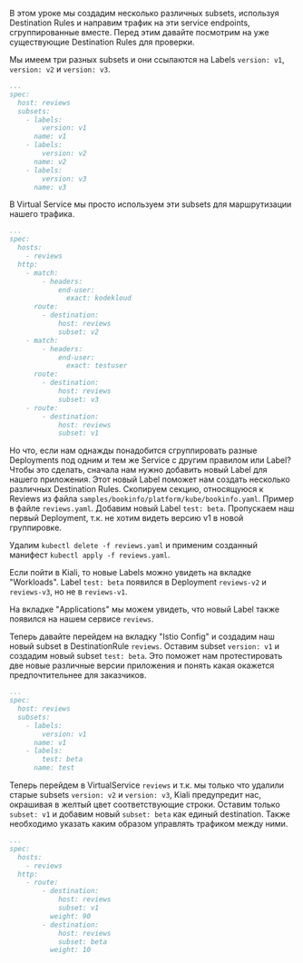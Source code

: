 В этом уроке мы создадим несколько различных subsets, используя Destination Rules и направим трафик на эти service endpoints, сгруппированные вместе. Перед этим давайте посмотрим на уже существующие Destination Rules для проверки.

Мы имеем три разных subsets и они ссылаются на Labels `version: v1`, `version: v2` и `version: v3`.

```yaml
...
spec:
  host: reviews
  subsets:
    - labels:
        version: v1
      name: v1
    - labels:
        version: v2
      name: v2
    - labels:
        version: v3
      name: v3
```

В Virtual Service мы просто используем эти subsets для маршрутизации нашего трафика.

```yaml
...
spec:
  hosts:
    - reviews
  http:
    - match:
        - headers:
            end-user:
              exact: kodekloud
      route:
        - destination:
            host: reviews
            subset: v2
    - match:
        - headers:
            end-user:
              exact: testuser
      route:
        - destination:
            host: reviews
            subset: v3
    - route:
        - destination:
            host: reviews
            subset: v1
```

Но что, если нам однажды понадобится сгруппировать разные Deployments под одним и тем же Service с другим правилом или Label? Чтобы это сделать, сначала нам нужно добавить новый Label для нашего приложения. Этот новый Label поможет нам создать несколько различных Destination Rules. Скопируем секцию, относящуюся к Reviews из файла `samples/bookinfo/platform/kube/bookinfo.yaml`. Пример в файле `reviews.yaml`. Добавим новый Label `test: beta`. Пропускаем наш первый Deployment, т.к. не хотим видеть версию v1 в новой группировке.

Удалим `kubectl delete -f reviews.yaml` и применим созданный манифест `kubectl apply -f reviews.yaml`.

Если пойти в Kiali, то новые Labels можно увидеть на вкладке "Workloads". Label `test: beta` появился в Deployment `reviews-v2` и `reviews-v3`, но не в `reviews-v1`.

На вкладке "Applications" мы можем увидеть, что новый Label также появился на нашем сервисе `reviews`.

Теперь давайте перейдем на вкладку "Istio Config" и создадим наш новый subset в DestinationRule `reviews`. Оставим subset `version: v1` и создадим новый subset `test: beta`. Это поможет нам протестировать две новые различные версии приложения и понять какая окажется предпочтительнее для заказчиков.

```yaml
...
spec:
  host: reviews
  subsets:
    - labels:
        version: v1
      name: v1
    - labels:
        test: beta
      name: test
```

Теперь перейдем в VirtualService `reviews` и т.к. мы только что удалили старые subsets `version: v2` и `version: v3`, Kiali предупредит нас, окрашивая в желтый цвет соответствующие строки. Оставим только `subset: v1` и добавим новый `subset: beta` как единый destination. Также необходимо указать каким образом управлять трафиком между ними.

```yaml
...
spec:
  hosts:
    - reviews
  http:
    - route:
        - destination:
            host: reviews
            subset: v1
          weight: 90
        - destination:
            host: reviews
            subset: beta
          weight: 10
```